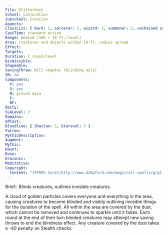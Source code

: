 ```yaml
---
File: Glitterdust
School: conjuration
Subschool: creation
Aspects: 
ClassList: { bard: 2, sorcerer: 2, wizard: 2, summoner: 2, unchained summoner: 2, witch: 2, magus: 2, bloodrager: 2, occultist: 2, mesmerist: 2 }
CastTime: standard action
Range: medium (100 + 10 ft./level)
Area: creatures and objects within 10-ft.-radius spread
Effect: 
Targets: 
Duration: 1 round/level
Dismissible: 
Shapeable: 
SavingThrow: Will negates (blinding only)
SR: no
Components:
  V: yes
  S: yes
  M: ground mica
  F: 
  DF: 
Deity: 
SLALevel: 2
Domains: 
GPCost: 
Bloodline: { Shaitan: 5, Starsoul: 5 }
Patron: 
MythicDescription: 
Augment: 
Mythic: 
Haunt: 
Ruse: 
Draconic: 
Meditative: 
Copyright:
  Content: "[PFRPG Core](http://www.d20pfsrd.com/magic/all-spells/g/glitterdust)"
---
```

Brief:: Blinds creatures, outlines invisible creatures.

A cloud of golden particles covers everyone and everything in the area, causing creatures to become blinded and visibly outlining invisible things for the duration of the spell. All within the area are covered by the dust, which cannot be removed and continues to sparkle until it fades. Each round at the end of their turn blinded creatures may attempt new saving throws to end the blindness effect.  Any creature covered by the dust takes a -40 penalty on Stealth checks.

